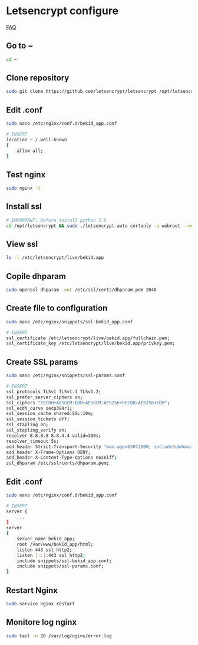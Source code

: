 # Letsencrypt configure

[FAQ](../FAQ.md)

## Go to ~

```bash
cd ~
```

## Clone repository

```bash
sudo git clone https://github.com/letsencrypt/letsencrypt /opt/letsencrypt
```

## Edit .conf

```bash
sudo nano /etc/nginx/conf.d/bekid_app.conf

# INSERT
location ~ /.well-known
{
	allow all;
}
```

## Test nginx

```bash
sudo nginx -t
```

## Install ssl

```bash
# IMPORTANT: before install python 3.6
cd /opt/letsencrypt && sudo ./letsencrypt-auto certonly -a webroot --webroot-path=/var/www/bekid_app/html -d bekid.app -d www.bekid.app
```

## View ssl

```bash
ls -l /etc/letsencrypt/live/bekid.app
```

## Copile dhparam

```bash
sudo openssl dhparam -out /etc/ssl/certs/dhparam.pem 2048
```

## Create file to configuration

```bash
sudo nano /etc/nginx/snippets/ssl-bekid_app.conf

# INSERT
ssl_certificate /etc/letsencrypt/live/bekid.app/fullchain.pem;
ssl_certificate_key /etc/letsencrypt/live/bekid.app/privkey.pem;
```

## Create SSL params

```bash
sudo nano /etc/nginx/snippets/ssl-params.conf

# INSERT
ssl_protocols TLSv1 TLSv1.1 TLSv1.2;
ssl_prefer_server_ciphers on;
ssl_ciphers "EECDH+AESGCM:EDH+AESGCM:AES256+EECDH:AES256+EDH";
ssl_ecdh_curve secp384r1;
ssl_session_cache shared:SSL:10m;
ssl_session_tickets off;
ssl_stapling on;
ssl_stapling_verify on;
resolver 8.8.8.8 8.8.4.4 valid=300s;
resolver_timeout 5s;
add_header Strict-Transport-Security "max-age=63072000; includeSubdomains; preload";
add_header X-Frame-Options DENY;
add_header X-Content-Type-Options nosniff;
ssl_dhparam /etc/ssl/certs/dhparam.pem;
```

## Edit .conf

```bash
sudo nano /etc/nginx/conf.d/bekid_app.conf

# INSERT
server {
    ...
}
server
{
	server_name bekid_app;
	root /var/www/bekid_app/html;
	listen 443 ssl http2;
	listen [::]:443 ssl http2;
	include snippets/ssl-bekid_app.conf;
	include snippets/ssl-params.conf;
}
```

## Restart Nginx

```bash
sudo service nginx restart
```

## Monitore log nginx

```bash
sudo tail -n 20 /var/log/nginx/error.log
```
